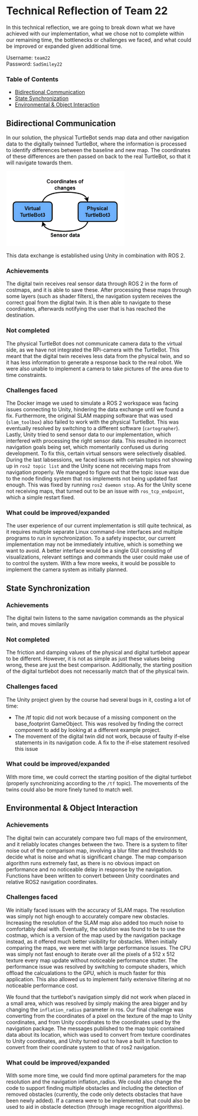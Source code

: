 # Technical Reflection of Team 22
In this technical reflection, we are going to break down what we have achieved with our implementation, 
what we chose not to complete within our remaining time, the bottlenecks or challenges we faced, 
and what could be improved or expanded given additional time.

Username: `team22` \
Password: `SadSmiley22`

### Table of Contents
- [Bidirectional Communication](#bidirectional-communication)
- [State Synchronization](#state-synchronization)
- [Environmental & Object Interaction](#environmental--object-interaction)

## Bidirectional Communication
In our solution, the physical TurtleBot sends map data and other navigation data to the digitally twinned TurtleBot,
where the information is processed to identify differences between the baseline and new map. 
The coordinates of these differences are then passed on back to the real TurtleBot, so that it will navigate towards them.

<img src="simplified bidirectional comm outlined.png" width="320" height="203" />

This data exchange is established using Unity in combination with ROS 2.

### Achievements
The digital twin receives real sensor data through ROS 2 in the form of costmaps, and it is able to save these.
After processing these maps through some layers (such as shader filters), the navigation system receives the correct goal from the digital twin.
It is then able to navigate to these coordinates, afterwards notifying the user that is has reached the destination.

### Not completed
The physical TurtleBot does not communicate camera data to the virtual side, as we have not integrated the RPi-camera with the TurtleBot.
This meant that the digital twin receives less data from the physical twin, and so it has less information to generate a response back to the real robot.
We were also unable to implement a camera to take pictures of the area due to time constraints.

### Challenges faced
The Docker image we used to simulate a ROS 2 workspace was facing issues connecting to Unity, hindering the data exchange until we found a fix.
Furthermore, the original SLAM mapping software that was used (`slam_toolbox`) also failed to work with the physical TurtleBot.
This was eventually resolved by switching to a different software (`cartographer`).
Lastly, Unity tried to send sensor data to our implementation, which interfered with processing the right sensor data.
This resulted in incorrect navigation goals being set, which momentarily confused us during development. To fix this, certain virtual sensors were selectively disabled.
During the last labsessions, we faced issues with certain topics not showing up in `ros2 topic list` and the Unity scene not receiving maps from navigation properly.
We managed to figure out that the topic issue was due to the node finding system that ros implements not being updated fast enough. This was fixed by running `ros2 daemon stop`.
As for the Unity scene not receiving maps, that turned out to be an issue with `ros_tcp_endpoint`, which a simple restart fixed.

### What could be improved/expanded
The user experience of our current implementation is still quite technical, 
as it requires multiple separate Linux command-line interfaces and multiple programs to run in synchronization.
To a safety inspector, our current implementation may not be immediately intuitive, which is something we want to avoid.
A better interface would be a single GUI consisting of visualizations, relevant settings and commands the user could make use of to control the system.
With a few more weeks, it would be possible to implement the camera system as initially planned.


## State Synchronization
### Achievements
The digital twin listens to the same navigation commands as the physical twin, and moves similarily

### Not completed 
The friction and damping values of the physical and digital turtlebot appear to be different. 
However, it is not as simple as just these values being wrong, these are just the best comparison.
Additionally, the starting position of the digital turtlebot does not necessarily match that of the physical twin.

### Challenges faced 
The Unity project given by the course had several bugs in it, costing a lot of time: 
  - The /tf topic did not work because of a missing component on the base_footprint GameObject.
        This was resolved by finding the correct component to add by looking at a different example project.
  - The movement of the digital twin did not work, because of faulty if-else statements in its navigation code.
        A fix to the if-else statement resolved this issue
    
### What could be improved/expanded
With more time, we could correct the starting position of the digital turtlebot (properly synchronizing according to the `/tf` topic).
The movements of the twins could also be more finely tuned to match well.

## Environmental & Object Interaction
### Achievements
The digital twin can accurately compare two full maps of the environment, and it reliably locates changes between the two.
There is a system to filter noise out of the comparison map, involving a blur filter and thresholds to decide what is noise and what is significant change. 
The map comparison algorithm runs extremely fast, as there is no obvious impact on performance and no noticeable delay in response by the navigation.
Functions have been written to convert between Unity coordinates and relative ROS2 navigation coordinates.

### Challenges faced
We initially faced issues with the accuracy of SLAM maps. The resolution was simply not high enough to accurately compare new obstacles. Increasing the resolution of the SLAM map also added too much noise to comfortably deal with.
Eventually, the solution was found to be to use the costmap, which is a version of the map used by the navigation package instead, as it offered much better visibility for obstacles.
When initially comparing the maps, we were met with large performance issues. The CPU was simply not fast enough to iterate over all the pixels of a 512 x 512 texture every map update without noticeable performance stutter.
The performance issue was resolved by switching to compute shaders, which offload the calcualations to the GPU, which is much faster for this application. This also allowed us to implement fairly extensive filtering at no noticeable performance cost.

We found that the turtlebot's navigation simply did not work when placed in a small area, which was resolved by simply making the area bigger and by changing the `inflation_radius` parameter in ros.
Our final challenge was converting from the coordinates of a pixel on the texture of the map to Unity coordinates, and from Unity coordinates to the coordinates used by the navigation package.
The messages published to the map topic contained data about its location, which was used to convert from texture coordinates to Unity coordinates,
and Unity turned out to have a built in function to convert from their coordinate system to that of ros2 navigation.

### What could be improved/expanded
With some more time, we could find more optimal parameters for the map resolution and the navigation inflation_radius. We could also
change the code to support finding multiple obstacles and including the detection of removed obstacles (currently, the code only detects obstacles that have been newly added).
If a camera were to be implemented, that could also be used to aid in obstacle detection (through image recognition algorithms).
